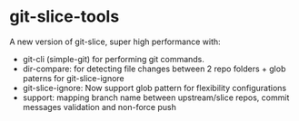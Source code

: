 # git-slice-tools

A new version of git-slice, super high performance with:

- git-cli (simple-git) for performing git commands.
- dir-compare: for detecting file changes between 2 repo folders + glob paterns for git-slice-ignore
- git-slice-ignore: Now support glob pattern for flexibility configurations
- support: mapping branch name between upstream/slice repos, commit messages validation and non-force push
